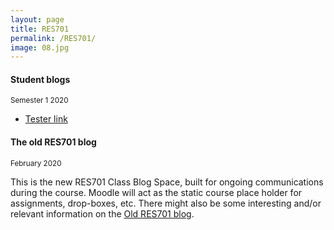 ```yaml
---
layout: page
title: RES701
permalink: /RES701/
image: 08.jpg
---
```


#### Student blogs
<small> Semester 1 2020</small>

* [Tester link](https://nmitresearchmethods.wordpress.com/)

#### The old RES701 blog 
<small>February 2020</small>

This is the new RES701 Class Blog Space, built for ongoing communications during the course.
Moodle will act as the static course place holder for assignments, drop-boxes, etc. 
There might also be some interesting and/or relevant information on the [Old RES701 blog](https://nmitresearchmethods.wordpress.com/).